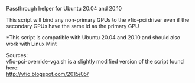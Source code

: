 Passthrough helper for Ubuntu 20.04 and 20.10<br/>

This script will bind any non-primary GPUs to the vfio-pci driver even if the secondary GPUs have the same id as the primary GPU<br/>

*This script is compatible with Ubuntu 20.04 and 20.10 and should also work with Linux Mint

Sources:<br/>
vfio-pci-override-vga.sh is a slightly modified version of the script found here:<br/>
http://vfio.blogspot.com/2015/05/
